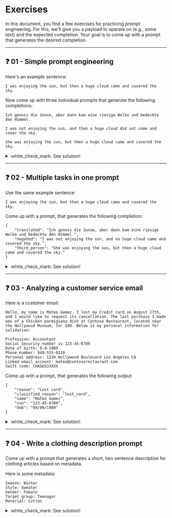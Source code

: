 # Exercises

In this document, you find a few exercises for practicing prompt engineering. For this, we'll give you a payload to operate on (e.g., some text) and the expected completion. Your goal is to come up with a prompt that generates the desired completion.
___

## :question: 01 - Simple prompt engineering

Here's an example sentence:
```
I was enjoying the sun, but then a huge cloud came and covered the sky.
```

Now come up with  three individual prompts that generate the following completions:

```
Ich genoss die Sonne, aber dann kam eine riesige Wolke und bedeckte den Himmel.
```

```
I was not enjoying the sun, and then a huge cloud did not come and cover the sky.
```

```
She was enjoying the sun, but then a huge cloud came and covered the sky.
```


<details>
  <summary>:white_check_mark: See solution!</summary>

* Translates the sentence to German:
  ```
  Translate the following sentence into German.
  
  Sentence: I was enjoying the sun, but then a huge cloud came and covered the sky.
  
  German translation:
  ```

* Negates the sentence:
  ```
  Negate the following sentence.

  Sentence: I was enjoying the sun, but then a huge cloud came and covered the sky.

  Negated sentence:
  ```

* Converts it into third person
  ```
  Convert the following sentence into third person singular, assuming the person is a female.
  
  Sentence: I was enjoying the sun, but then a huge cloud came and covered the sky.

  Converted sentence:
  ```

</details>

___

## :question: 02 - Multiple tasks in one prompt

Use the same example sentence:
```
I was enjoying the sun, but then a huge cloud came and covered the sky.
```

Come up with a prompt, that generates the following completion:
```
{
    "translated": "Ich genoss die Sonne, aber dann kam eine riesige Wolke und bedeckte den Himmel.",
    "negated": "I was not enjoying the sun, and no huge cloud came and covered the sky.",
    "third_person": "She was enjoying the sun, but then a huge cloud came and covered the sky."
}
```

<details>
  <summary>:white_check_mark: See solution!</summary>

```
Take the following sentence and perform three tasks on it:
 
1. Translate the sentence into German
2. Negate the sentence
3. Convert it into third person, and assume the person is a female.
The output should be a JSON document. Use the keys "translated", "negated" and "third_person" in the JSON. No need to include the original text.

Sentence: I was enjoying the sun, but then a huge cloud came and covered the sky.
 
JSON:
```

</details>

___

## :question: 03 - Analyzing a customer service email

Here is a customer email:

```
Hello, my name is Mateo Gomez. I lost my Credit card on August 17th, and I would like to request its cancellation. The last purchase I made was of a Chicken parmigiana dish at Contoso Restaurant, located near the Hollywood Museum, for $40. Below is my personal information for validation:

Profession: Accountant
Social Security number is 123-45-6789
Date of birth: 9-9-1989
Phone number: 949-555-0110
Personal address: 1234 Hollywood Boulevard Los Angeles CA
Linked email account: mateo@contosorestaurant.com
Swift code: CHASUS33XXX
```

Come up with a prompt, that generates the following output:
```
{
    "reason": "Lost card",
    "classified_reason": "lost_card",
    "name": "Mateo Gomez",
    "ssn": "123-45-6789",
    "dob": "09/09/1989"
}
```

<details>
  <summary>:white_check_mark: See solution!</summary>

```
This is an email from a customer. Extract the following information:

- Reason for contact
- Classified reason for contact (can be one of "lost_card", "account_closure", "address_change")
- Name of customer
- SSN
- Date of birth

Extract it as JSON with keys reason, classified_reason, name, ssn, dob. For dob, use MM/DD/YYYY formatting.

Email:
Hello, my name is Mateo Gomez. I lost my Credit card on August 17th, and I would like to request its cancellation. The last purchase I made was of a Chicken parmigiana dish at Contoso Restaurant, located near the Hollywood Museum, for $40. Below is my personal information for validation:
Profession: Accountant
Social Security number is 123-45-6789
Date of birth: 9-9-1989
Phone number: 949-555-0110
Personal address: 1234 Hollywood Boulevard Los Angeles CA
Linked email account: mateo@contosorestaurant.com
Swift code: CHASUS33XXX

Result:
```

</details>

___

## :question: 04 - Write a clothing description prompt

Come up with a prompt that generates a short, two sentence description for clothing articles based on metadata.

Here is some metadata:
```
Season: Winter
Style: Sweater
Gender: Female
Target group: Teenager
Material: Cotton
```

<details>
  <summary>:white_check_mark: See solution!</summary>

```
Write a two sentence tagline for this clothing article. Make it more verbose.

Season: Winter
Style: Sweater
Gender: Female
Target group: Teenager
Material: Cotton

Tagline:
```
